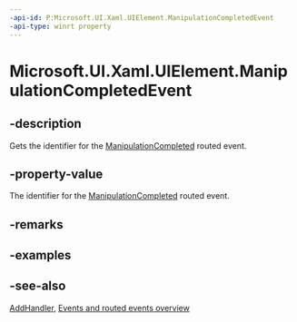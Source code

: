```yaml
---
-api-id: P:Microsoft.UI.Xaml.UIElement.ManipulationCompletedEvent
-api-type: winrt property
---
```


<!-- Property syntax
public Microsoft.UI.Xaml.RoutedEvent ManipulationCompletedEvent { get; }
-->

# Microsoft.UI.Xaml.UIElement.ManipulationCompletedEvent

## -description

Gets the identifier for the [ManipulationCompleted](uielement_manipulationcompleted.md) routed event.

## -property-value

The identifier for the [ManipulationCompleted](uielement_manipulationcompleted.md) routed event.

## -remarks

## -examples

## -see-also

[AddHandler](uielement_addhandler_1350394113.md), [Events and routed events overview](/windows/uwp/xaml-platform/events-and-routed-events-overview)
